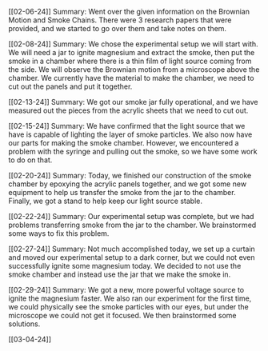 
[[02-06-24]]
	Summary: Went over the given information on the Brownian Motion and Smoke Chains. There were 3 research papers that were provided, and we started to go over them and take notes on them.

[[02-08-24]]
	Summary:  We chose the experimental setup we will start with. We will need a jar to ignite magnesium and extract the smoke, then put the smoke in a chamber where there is a thin film of light source coming from the side. We will observe the Brownian motion from a microscope above the chamber. We currently have the material to make the chamber, we need to cut out the panels and put it together.
	
[[02-13-24]]
	Summary: We got our smoke jar fully operational, and we have measured out the pieces from the acrylic sheets that we need to cut out.

[[02-15-24]]
	Summary: We have confirmed that the light source that we have is capable of lighting the layer of smoke particles. We also now have our parts for making the smoke chamber. However, we encountered a problem with the syringe and pulling out the smoke, so we have some work to do on that.

[[02-20-24]]
	Summary: Today, we finished our construction of the smoke chamber by epoxying the acrylic panels together, and we got some new equipment to help us transfer the smoke from the jar to the chamber. Finally, we got a stand to help keep our light source stable.

[[02-22-24]]
	Summary: Our experimental setup was complete, but we had problems transferring smoke from the jar to the chamber. We brainstormed some ways to fix this problem.

[[02-27-24]]
	Summary: Not much accomplished today, we set up a curtain and moved our experimental setup to a dark corner, but we could not even successfully ignite some magnesium today. We decided to not use the smoke chamber and instead use the jar that we make the smoke in. 

[[02-29-24]]
	Summary: We got a new, more powerful voltage source to ignite the magnesium faster. We also ran our experiment for the first time, we could physically see the smoke particles with our eyes, but under the microscope we could not get it focused. We then brainstormed some solutions.

[[03-04-24]]
	




